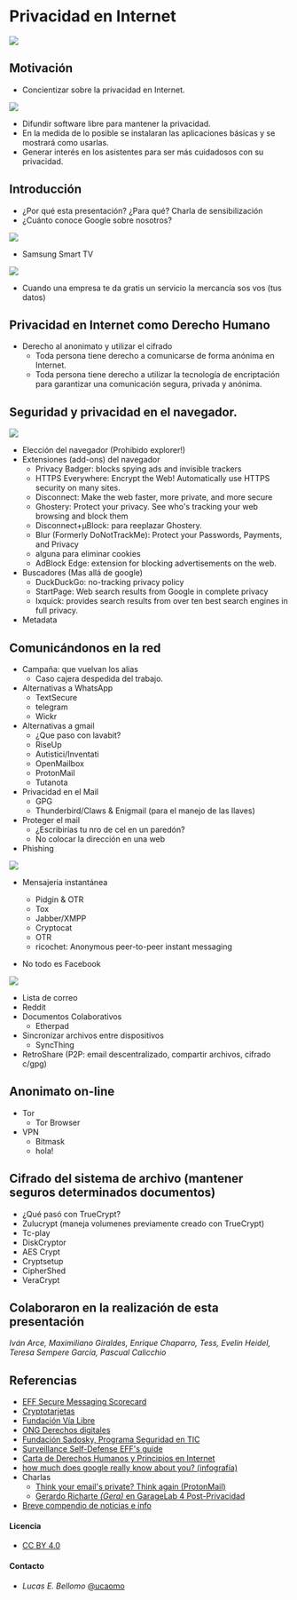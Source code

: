 # Privacidad en Internet

![](images/homeland.jpg)

## Motivación
  - Concientizar sobre la privacidad en Internet.

  ![](images/streetv.jpg)
  
  - Difundir software libre para mantener la privacidad.
  - En la medida de lo posible se instalaran las aplicaciones básicas
  y se mostrará como usarlas.
  - Generar interés en los asistentes para ser más cuidadosos con su privacidad.

## Introducción
  - ¿Por qué esta presentación? ¿Para qué? Charla de sensibilización
  - ¿Cuánto conoce Google sobre nosotros?

  ![](images/How-Much-Does-Google-Really-Know-About-You.jpg)

  - Samsung Smart TV

  ![](images/samsung-oculus_news.jpg)
  
  - Cuando una empresa te da gratis un servicio la mercancía sos vos
    (tus datos)

## Privacidad en Internet como Derecho Humano
  - Derecho al anonimato y utilizar el cifrado
      - Toda persona tiene derecho a comunicarse de forma anónima en
        Internet.
	  - Toda persona tiene derecho a utilizar la tecnología de
	  encriptación para garantizar una comunicación segura, privada y
	  anónima.

## Seguridad y privacidad en el navegador.

![](images/dont-track-us.png)

  - Elección del navegador (Prohibido explorer!)
  - Extensiones (add-ons) del navegador
	- Privacy Badger: blocks spying ads and invisible trackers
	- HTTPS Everywhere: Encrypt the Web! Automatically use HTTPS
      security on many sites.
	- Disconnect: Make the web faster, more private, and more secure
	- Ghostery: Protect your privacy. See who's tracking your web
      browsing and block them
    - Disconnect+µBlock: para reeplazar Ghostery.
	- Blur (Formerly DoNotTrackMe): Protect your Passwords, Payments,
      and Privacy
	- alguna para eliminar cookies
	- AdBlock Edge: extension for blocking advertisements on the web.
  - Buscadores (Mas allá de google)
	- DuckDuckGo: no-tracking privacy policy
	- StartPage: Web search results from Google in complete privacy
	- Ixquick: provides search results from over ten best search engines in full privacy.
  - Metadata
  
## Comunicándonos en la red
  - Campaña: que vuelvan los alias
	- Caso cajera despedida del trabajo.
  - Alternativas a WhatsApp
	- TextSecure
	- telegram
	- Wickr 
  - Alternativas a gmail
	- ¿Que paso con lavabit?
	- RiseUp
	- Autistici/Inventati
	- OpenMailbox
	- ProtonMail
	- Tutanota
  - Privacidad en el Mail
	- GPG
	- Thunderbird/Claws & Enigmail (para el manejo de las llaves)
  - Proteger el mail
    - ¿Escribirías tu nro de cel en un paredón?
	- No colocar la dirección en una web
  - Phishing

![](images/diez-maneras-detectar-phishing.jpg)

  - Mensajeria instantánea
	- Pidgin & OTR
	- Tox
	- Jabber/XMPP
	- Cryptocat
	- OTR
	- ricochet:  Anonymous peer-to-peer instant messaging 
	 
  - No todo es Facebook

![](images/FB-is_watching.jpg)

  - Lista de correo
  - Reddit
  - Documentos Colaborativos
	- Etherpad
  - Sincronizar archivos entre dispositivos
	- SyncThing
  - RetroShare (P2P: email descentralizado, compartir archivos, cifrado c/gpg)

## Anonimato on-line
  - Tor
	- Tor Browser
  - VPN
	- Bitmask
	- hola!

## Cifrado del sistema de archivo (mantener seguros determinados documentos)
  - ¿Qué pasó con TrueCrypt?
  - Zulucrypt (maneja volumenes previamente creado con TrueCrypt)
  - Tc-play
  - DiskCryptor
  - AES Crypt
  - Cryptsetup
  - CipherShed
  - VeraCrypt

## Colaboraron en la realización de esta presentación
*Iván Arce, Maximiliano Giraldes, Enrique Chaparro, Tess, Evelin Heidel, Teresa Sempere García, Pascual Calicchio*
  
## Referencias
  - [EFF Secure Messaging Scorecard](https://www.eff.org/es/secure-messaging-scorecard)
  - [Cryptotarjetas](http://media.espora.org/mgoblin_media/media_entries/1495/Criptotarjetas_RanchoElectronico.pdf)
  - [Fundación Vía Libre](http://www.vialibre.org.ar)
  - [ONG Derechos digitales](https://www.derechosdigitales.org)
  - [Fundación Sadosky, Programa Seguridad en TIC](http://www.fundacionsadosky.org.ar/es/programas-proyectos/seguridad-en-tic)
  - [Surveillance Self-Defense EFF's guide](https://ssd.eff.org/es)
  - [Carta de Derechos Humanos y Principios en Internet](http://diadeinternet.org/pdfs/Internet_Derechos_Principios.pdf)
  - [how much does google really know about you? (infografía)](http://www.visualistan.com/2015/02/how-much-does-google-really-know-about-you.html)
  - Charlas
	- [Think your email's private? Think again (ProtonMail)](http://www.ted.com/talks/andy_yen_think_your_email_s_private_think_again)
	- [Gerardo Richarte *(Gera)* en GarageLab 4 Post-Privacidad](https://vimeo.com/10965423)
  - [Breve compendio de noticias e info](http://www.scoop.it/IPcontrol)
  
#### Licencia
  - [CC BY 4.0](https://creativecommons.org/licenses/by/4.0/)

#### Contacto
  - *Lucas E. Bellomo* [@ucaomo](https://twitter.com/ucaomo)
